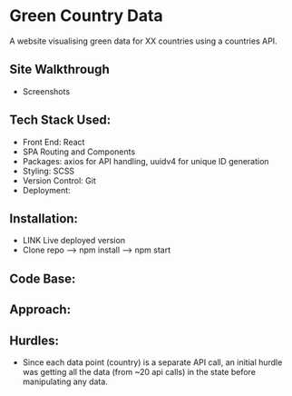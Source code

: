 # Green Country Data
A website visualising green data for XX countries using a countries API.

## Site Walkthrough
- Screenshots

## Tech Stack Used:
- Front End: React
- SPA Routing and Components
- Packages: axios for API handling, uuidv4 for unique ID generation
- Styling: SCSS
- Version Control: Git
- Deployment: 

## Installation:
- LINK Live deployed version
- Clone repo --> npm install --> npm start

## Code Base:

## Approach:


## Hurdles:
- Since each data point (country) is a separate API call, an initial hurdle was getting all the data (from ~20 api calls) in the state before manipulating any data.
